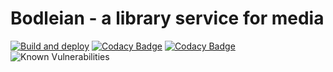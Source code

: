# Bodleian - a library service for media

[![Build and deploy](https://github.com/koenighotze/bodleian/actions/workflows/build-and-deploy-main.yml/badge.svg)](https://github.com/koenighotze/bodleian/actions/workflows/build-and-deploy.yml)
[![Codacy Badge](https://app.codacy.com/project/badge/Coverage/4650d0135ac14d25bada60540324e39d)](https://www.codacy.com/gh/koenighotze/bodleian/dashboard?utm_source=github.com&utm_medium=referral&utm_content=koenighotze/bodleian&utm_campaign=Badge_Coverage)
[![Codacy Badge](https://app.codacy.com/project/badge/Grade/4650d0135ac14d25bada60540324e39d)](https://www.codacy.com/gh/koenighotze/bodleian/dashboard?utm_source=github.com&amp;utm_medium=referral&amp;utm_content=koenighotze/bodleian&amp;utm_campaign=Badge_Grade)
![Known Vulnerabilities](https://snyk.io/test/github/koenighotze/bodleian/badge.svg)



